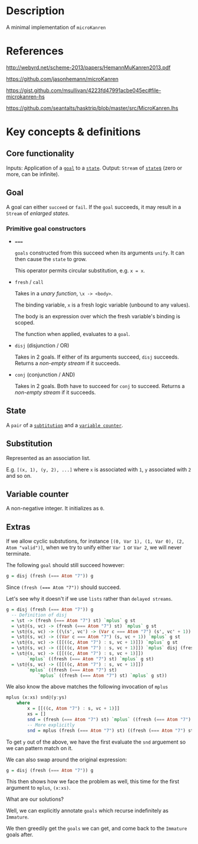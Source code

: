 # Description

A minimal implementation of `microKanren`

# References

http://webyrd.net/scheme-2013/papers/HemannMuKanren2013.pdf

https://github.com/jasonhemann/microKanren

https://gist.github.com/msullivan/4223fd47991acbe045ec#file-microkanren-hs

https://github.com/seantalts/hasktrip/blob/master/src/MicroKanren.lhs

# Key concepts & definitions

## Core functionality

Inputs: Application of a [`goal`](#goal) to a [`state`](#state).
Output: `Stream` of [`state`s](#state) (zero or more, can be infinite).

## Goal
A goal can either `succeed` or `fail`.
If the `goal` succeeds, it may result in a `Stream` of *enlarged states*.

### Primitive goal constructors

- `===` 

  `goals` constructed from this succeed when its arguments `unify`. It can then cause the `state` to grow.
  
  This operator permits circular substitution, e.g. `x = x`.

- `fresh` / `call`
  
  Takes in a *unary function*, `\x -> <body>`.
  
  The binding variable, `x` is a fresh logic variable (unbound to any values).
  
  The body is an expression over which the fresh variable's binding is scoped.
  
  The function when applied, evaluates to a `goal`.
  
- `disj` (disjunction / OR)

  Takes in 2 goals.
  If either of its arguments succeed, `disj` succeeds. Returns a *non-empty stream* if it succeeds.
  
- `conj` (conjunction / AND)

  Takes in 2 goals.
  Both have to succeed for `conj` to succeed. Returns a *non-empty stream* if it succeeds.
  
## State

A `pair` of a [`subtitution`](#substitution) and a [`variable counter`](#variable-counter).

## Substitution

Represented as an association list.

E.g. `[(x, 1), (y, 2), ...]` where `x` is associated with `1`, `y` associated with `2` and so on.

## Variable counter

A non-negative integer. It initializes as `0`.

## Extras

If we allow cyclic substutions, for instance `[(0, Var 1), (1, Var 0), (2, Atom "valid")]`, when we try to unify either `Var 1` or `Var 2`, we will never terminate.

The following `goal` should still succeed however:

``` haskell
g = disj (fresh (=== Atom "7")) g
```

Since `(fresh (=== Atom "7"))` should succeed.

Let's see why it doesn't if we use `lists` rather than `delayed streams`.

``` haskell
g = disj (fresh (=== Atom "7")) g
  -- Definition of disj
  = \st -> (fresh (=== Atom "7") st) `mplus` g st
  = \st@(s, vc) -> (fresh (=== Atom "7") st) `mplus` g st
  = \st@(s, vc) -> ((\(s', vc') -> (Var c === Atom "7") (s', vc' + 1)) (s, vc)) `mplus` g st
  = \st@(s, vc) -> ((Var c === Atom "7") (s, vc + 1)) `mplus` g st
  = \st@(s, vc) -> ([[((c, Atom "7") : s, vc + 1)]]) `mplus` g st
  = \st@(s, vc) -> ([[((c, Atom "7") : s, vc + 1)]]) `mplus` disj (fresh (=== Atom "7")) g st
  = \st@(s, vc) -> ([[((c, Atom "7") : s, vc + 1)]]) 
        `mplus` ((fresh (=== Atom "7") st) `mplus` g st)
  = \st@(s, vc) -> ([[((c, Atom "7") : s, vc + 1)]]) 
        `mplus` ((fresh (=== Atom "7") st) 
            `mplus` ((fresh (=== Atom "7") st) `mplus` g st))
```

We also know the above matches the following invocation of `mplus`
``` haskell
mplus (x:xs) snd@(y:ys)
    where
        x = [[((c, Atom "7") : s, vc + 1)]]
        xs = []
        snd = (fresh (=== Atom "7") st) `mplus` ((fresh (=== Atom "7") st) `mplus` g st)
        -- More explicitly
        snd = mplus (fresh (=== Atom "7") st) ((fresh (=== Atom "7") st) `mplus` g st)
```

To get `y` out of the above, we have the first evaluate the `snd` arguement so we can pattern match on it.

We can also swap around the original expression:

``` haskell
g = disj (fresh (=== Atom "7")) g
```

This then shows how we face the problem as well, this time for the first argument to `mplus`, `(x:xs)`.

What are our solutions?

Well, we can explicitly annotate `goals` which recurse indefinitely as `Immature`.

We then greedily get the `goals` we can get, and come back to the `Immature` goals after.
